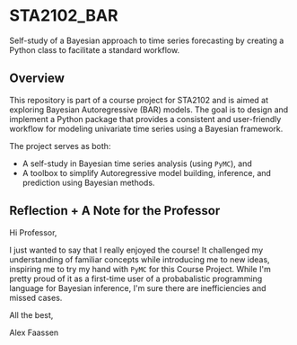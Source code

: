 # STA2102_BAR
Self-study of a Bayesian approach to time series forecasting by creating a Python class to facilitate a standard workflow.

## Overview
This repository is part of a course project for STA2102 and is aimed at exploring Bayesian Autoregressive (BAR) models. The goal is to design and implement a Python package that provides a consistent and user-friendly workflow for modeling univariate time series using a Bayesian framework.

The project serves as both:
- A self-study in Bayesian time series analysis (using `PyMC`), and
- A toolbox to simplify Autoregressive model building, inference, and prediction using Bayesian methods.

## Reflection + A Note for the Professor

Hi Professor,

I just wanted to say that I really enjoyed the course! It challenged my understanding of familiar concepts while introducing me to new ideas, inspiring me to try my hand with `PyMC` for this Course Project. While I'm pretty proud of it as a first-time user of a probabalistic programming language for Bayesian inference, I'm sure there are inefficiencies and missed cases.

All the best,

Alex Faassen